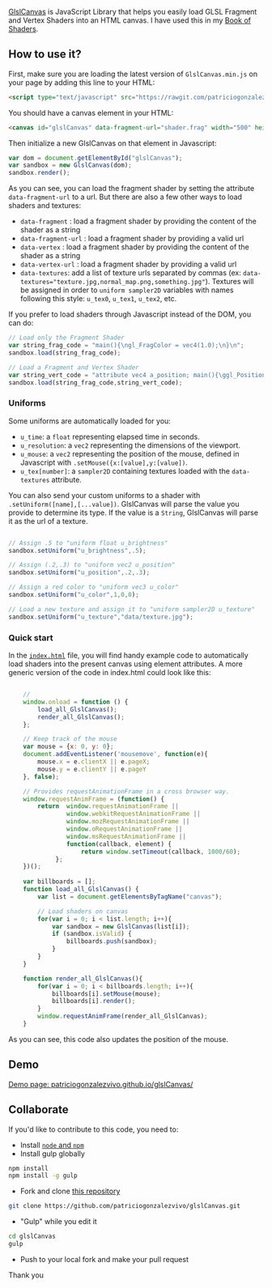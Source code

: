 [GlslCanvas](https://github.com/patriciogonzalezvivo/glslCanvas) is JavaScript Library that helps you easily load GLSL Fragment and Vertex Shaders into an HTML canvas. I have used this in my [Book of Shaders](http://www.thebookofshaders.com).

## How to use it?

First, make sure you are loading the latest version of ```GlslCanvas.min.js``` on your page by adding this line to your HTML:
```html
<script type="text/javascript" src="https://rawgit.com/patriciogonzalezvivo/glslCanvas/master/build/GlslCanvas.min.js"></script>
```

You should have a canvas element in your HTML: 

```html
<canvas id="glslCanvas" data-fragment-url="shader.frag" width="500" height="500"></canvas>
```

Then initialize a new GlslCanvas on that element in Javascript:

```javascript
var dom = document.getElementById("glslCanvas");
var sandbox = new GlslCanvas(dom);
sandbox.render();
```

As you can see, you can load the fragment shader by setting the attribute ```data-fragment-url``` to a url. But there are also a few other ways to load shaders and textures:

* ```data-fragment``` : load a fragment shader by providing the content of the shader as a string
* ```data-fragment-url``` : load a fragment shader by providing a valid url
* ```data-vertex``` : load a fragment shader by providing the content of the shader as a string
* ```data-vertex-url``` : load a fragment shader by providing a valid url
* ```data-textures```: add a list of texture urls separated by commas (ex: ```data-textures="texture.jpg,normal_map.png,something.jpg"```). Textures will be assigned in order to ```uniform sampler2D``` variables with names following this style: ```u_tex0```, ```u_tex1```, ```u_tex2```, etc.

If you prefer to load shaders through Javascript instead of the DOM, you can do:

```javascript
// Load only the Fragment Shader
var string_frag_code = "main(){\ngl_FragColor = vec4(1.0);\n}\n";
sandbox.load(string_frag_code);

// Load a Fragment and Vertex Shader
var string_vert_code = "attribute vec4 a_position; main(){\ggl_Position = a_position;\n}\n";
sandbox.load(string_frag_code,string_vert_code);
```

### Uniforms

Some uniforms are automatically loaded for you:

* ```u_time```: a ```float``` representing elapsed time in seconds.
* ```u_resolution```: a ```vec2``` representing the dimensions of the viewport.
* ```u_mouse```: a ```vec2``` representing the position of the mouse, defined in Javascript with ```.setMouse({x:[value],y:[value])```.
* ```u_tex[number]```: a ```sampler2D``` containing textures loaded with the ```data-textures``` attribute.

You can also send your custom uniforms to a shader with ```.setUniform([name],[...value])```. GlslCanvas will parse the value you provide to determine its type. If the value is a ```String```, GlslCanvas will parse it as the url of a texture.

```javascript

// Assign .5 to "uniform float u_brightness"
sandbox.setUniform("u_brightness",.5); 

// Assign (.2,.3) to "uniform vec2 u_position"
sandbox.setUniform("u_position",.2,.3);

// Assign a red color to "uniform vec3 u_color"
sandbox.setUniform("u_color",1,0,0); 

// Load a new texture and assign it to "uniform sampler2D u_texture"
sandbox.setUniform("u_texture","data/texture.jpg");
```

### Quick start

In the [```index.html```](index.html) file, you will find handy example code to automatically load shaders into the present canvas using element attributes. A more generic version of the code in index.html could look like this:

```javascript

    // 
    window.onload = function () { 
        load_all_GlslCanvas();
        render_all_GlslCanvas(); 
    };

    // Keep track of the mouse
    var mouse = {x: 0, y: 0};
    document.addEventListener('mousemove', function(e){ 
        mouse.x = e.clientX || e.pageX; 
        mouse.y = e.clientY || e.pageY 
    }, false);

    // Provides requestAnimationFrame in a cross browser way.
    window.requestAnimFrame = (function() {
        return  window.requestAnimationFrame ||
                window.webkitRequestAnimationFrame ||
                window.mozRequestAnimationFrame ||
                window.oRequestAnimationFrame ||
                window.msRequestAnimationFrame ||
                function(callback, element) {
                    return window.setTimeout(callback, 1000/60);
             };
    })();
    
    var billboards = []; 
    function load_all_GlslCanvas() {
        var list = document.getElementsByTagName("canvas");

        // Load shaders on canvas
        for(var i = 0; i < list.length; i++){
            var sandbox = new GlslCanvas(list[i]);
            if (sandbox.isValid) {
                billboards.push(sandbox);
            }
        }
    }

    function render_all_GlslCanvas(){
        for(var i = 0; i < billboards.length; i++){
            billboards[i].setMouse(mouse);
            billboards[i].render();
        }
        window.requestAnimFrame(render_all_GlslCanvas);
    }
```

As you can see, this code also updates the position of the mouse.

## Demo

[Demo page: patriciogonzalezvivo.github.io/glslCanvas/](http://patriciogonzalezvivo.github.io/glslCanvas/)

## Collaborate 

If you'd like to contribute to this code, you need to:

* Install [```node``` and ```npm```](https://nodejs.org/download/) 
* Install gulp globally
```bash
npm install
npm install -g gulp
```
* Fork and clone [this repository](https://github.com/patriciogonzalezvivo/glslCanvas)
```bash
git clone https://github.com/patriciogonzalezvivo/glslCanvas.git
```
* "Gulp" while you edit it
```bash
cd glslCanvas
gulp
```
* Push to your local fork and make your pull request

Thank you

